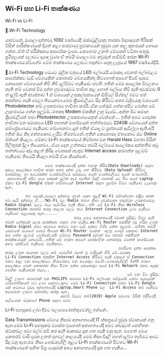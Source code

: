 ## Wi-Fi සහ  Li-Fi තාක්ෂණය 

Wi-Fi vs Li-Fi

🔴.Wi-Fi Technology 

යාළුවනේ,  ඔයාලා දන්නවද 1092 වර්ෂයේදී ඔස්ට්‍රේලියානු තාරකා විද්‍යඥයන් පිරිසක් විසින් පාරික්ෂණයක් දියත් කළා පාරමාණු ප්‍රමානයෙන් පුපුරා යන කලු කුහරයක් හොයා ගන්න..ඒත් ඒ් පරීක්ෂනය අසාර්ථක වුණා..කෙහොම උනත් මේකෙන් වටිනා අතුරු ප්‍රථිඵලයක් ලොවට දායාද වුණා
ඒ් තමයි ඔයාලා මම කවුරුත්  පාවිච්චි කරන Wi-Fi තාක්ෂණය.ඒවගේම මෙම තාක්ෂණය ලොවට හදුන්වා දෙනු ලැබුයේ 1997 වර්ෂයේදියි.

🔴.Li-Fi Technology
               මෙයට මුලික වනුයේ LED බල්බයයි.මොකද වෙනත් බල්බවලට සාපේක්ෂව වැඩි වේගයකින් කොතරම් වේගයකින්ද කිවහොත් අපගේ පියවි ඇසට නොපෙන වේගයෙන් නිවි නිවි දැල්වීමට හැකියාව පවතී.
  ඉතින් මෙම ආලෝක  විචලනය නැති නම් වෙනස් වීම දත්ත හුවමාරුවට භාවිත කළ හොත් බල්බය නිවී ඇති අවස්ථාව 0 ත් දැල්වී ඇති අවස්තාව 1 ත් වශයෙන් උපකල්පනයෙන් ඩිජිටල් සිග්නල් බවට පත් කරන්නට හැකි වෙලා තියෙනවා.මෙම ක්‍රියාවලියට  සිදු කිරීමට අතර මැදියෙකු වශයෙන් Photodetector නම් උපකරණය භාවිතා කරයි..ඒ්ක තේරුම් ගන්න අපිට මෙන්න මේ උදාහරණය ගන්න පුලුවම්..මතකද Modem ඒකකින් උනු වැඩේ...අන්න ඊට සමාන ක්‍රියාවලියක් තමා  Photodetector උපකරණයෙනුත් වෙන්නේ....
    ඉතින් අපට ගෙදරක භාවිතා වන සමාන්‍යය LED පහනක් මාර්ගයෙන් තත්ත්පරයට 224GB වේගයෙන් දත්ත සම්ප්‍රේසණයට හැකියාව හම්බෙනවා..දැන් ඉතින් ඒයාලට ප්‍රහ්නයක් ඇවිල්ලා ඇති.අයි ඉතින් රෑට නිදා ගන්නකොට ලයිට් නිමනවනේ..ඉතින් කෙහොමද ඒතකොට රෑට Online ඒන්නේ කියලා..
                                            මේකට Li-Fi තාක්ෂණයේ නිර්මාතෘ වන Harald Hass මහතා විසින් පිලිතුරක් දිලා තියෙනවා...ඒයා දෙන උත්තරය තමයි බල්බයේ ආලෝකය අන්නතිම අඩු තත්ත්වයට අඩු කළත් කිසිදු වෙනසක් නැතුව Internet access කරගන්න පුලවම් හැකියාව තියෙයි කියලා තමයි ඒයා කියන්නේ..

                      මෙම තාක්ෂණයේදී දත්ත බාගත කිරීම(Data Downloads) සදහා  දෘෂ්‍යය ආලෝකය භාවිත කරන අතර දත්ත උඩු ගත කිරීමට (Data Upload) කිරීමට පාරජම්බුල හා අධෝරක්ත වර්ණාවලියේ පරාසයට අයත් වර්ණාවලියට අයත් සංඛ්‍යාතයි.
     අනාගතයේදී අපිට හැම අස්සක් මුල්ක් නැර පවතින විදුලි පහනක් යට සිට අපේ Laptop ඒකට Li-Fi dongle ඒකක් භාවිතයෙන් Internet සදහා ප්‍රවේශ වීමට හැකියාව ලැබෙනු ඇත.

             තව දෙයක්,ඔයාලා දන්නවද ගුවන් යානා තුළදී Wi-Fi සම්බන්ධතා අක්‍රිය කරන බව.ඇයි දන්නවද ඒ්...?Wi-Fi වල Radio තරංග නිසා ගුවන්යානා හසුරවන උපකරණවල Radio Signal වලට බධා පැමිණිය හැකි නිසා..ඉතිං මේ Li-Fi නිසා Wireless Connection තහනම් කරපු කාලාප වලට පවා Internet Connection ලබා ගැනීමට හැකියාව සැලසෙනු ඇත......
                                   තවද මෙය අනාගතයේදී වඩාත් ප්‍රසිද්ධ වීමට ඇති තවත් හේතුවක් ලෙස ආරක්ෂාව හදුනා ගත හැකිය.wi-fi Router එකකින් මුදා හරිනු ලබන Radio Signal අපට අවශ්‍යය තරමට වඩා වැඩි දුරකට විහිද යන්න පුලුවම්..එහින්දා තමයි යාළුවනේ ඔයාගේ ගෙදර තියෙන Wi-Fi Router එකෙන්  අල්පු ගෙදර කෙනාට Internet කර ගන්න පුලවම් වෙන්නේ.අපි මේවාට Password දැම්මත් එය එතරම් ශක්තිමත් ආරක්ෂණයක් නෙමෙයි..ඉතින් මේ හරහා අපගේ පෞද්ගලික තොරතුරු වෙනත් පාර්ශවයක අතට පත්වීමේ හැකියාව පවතිනවා. 
                                                       රහසිගත දත්ත ආරක්ෂා කරනු ලබන ආයතන වලට නම් මෙමගින් මහත් වූ වාසියක් හිමි වේ.මොකද             Li-Fi Connection එකකින් Internet Access කිරීමට හැකි වනුයේ ඒ Connection එකට අදාල වන ආලෝකයට නිරාවරනය වන අයෙකුට පමණි.ගොඩනැගිල්ලි බිත්ති හරහා ආලෝකය ගමන් නොකරන නිසා පිටත ඉන්න කෙනෙකුට අපේ Li-Fi Network එකට ඇතුළු වෙන්න හැකියාවක් නැහැ..
                                                           මේ වන විට ප්‍රසිද්ධ විදුලි උපාංග සමාගමක් වන PHILIPS සමාගම Li-Fi බල්බයක සම්පූර්ණ සේවා සැපයුමක් පාරිභෝගිකයන් හට ලබා දෙනවා.දැනට මෙම Li-Fi Connection එකට Li-Fi Dongle යක් අවශ්‍යය වුවද අනාගතයේදී Laptop,Smart Phone වල  Li-Fi Access කර ගැනීමට අවශ්‍යවන උපාංග සම්බන්ධ කරනු ඇත.
                             ආරංචි විදයට නම්(2019) Apple සමාගම විසින් ඉදිරීයේදී පැමිණෙන ඔවුනගේ Phone සදහා මෙම
 Li-Fi පහසුකම ලබා දීමට බලාපෙරොත්තුවෙන්ලු ඉන්නේ..

Data Transmissions වේගය නිසාම  අනාගතයේදී IT ක්ෂත්‍රයේ ප්‍රමුඛ ස්ථානයක් ගනු ඇත.මෙම Li-Fi පහසුකම ව්‍යාප්ත වුහොත් අනාගතයේදී අපට කවදාවත් නෙහිතන ස්ථානවල පවා බල්බ සවි කර ඇති ආකාරය දැක ගත හැකි වනු ඇත.
               එහෙත් මෙය කෙතරම් වාසි දායක උනත් දහවල් කාලයේදී මෙම නිසා විදුලි පහන් දල්වා තැබීමට අපට සිදු වනු ඇත.එම නිසා ගොඩනැගිලි තුළට Li-Fi තාක්ෂණයත් පිටතට Wi-Fi තාක්ෂණයත් සහිත මිශ්‍ර යෙදුමක් අපට අනාගතයේදී දැක ගත හැකිය...
